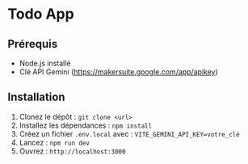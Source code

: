 # Todo App

## Prérequis
- Node.js installé
- Clé API Gemini (https://makersuite.google.com/app/apikey)

## Installation
1. Clonez le dépôt : `git clone <url>`
2. Installez les dépendances : `npm install`
3. Créez un fichier `.env.local` avec : `VITE_GEMINI_API_KEY=votre_clé`
4. Lancez : `npm run dev`
5. Ouvrez : `http://localhost:3000`